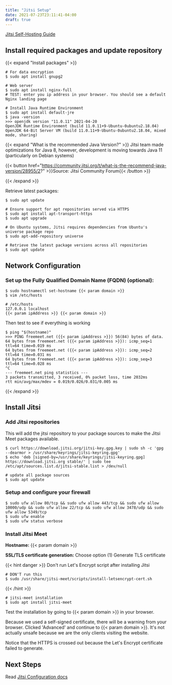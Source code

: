 ```yaml
---
title: "Jitsi Setup"
date: 2021-07-23T23:11:41-04:00
draft: true
---
```


[Jitsi Self-Hosting Guide](https://jitsi.github.io/handbook/docs/devops-guide/devops-guide-quickstart)

## Install required packages and update repository

{{< expand "Install packages" >}}

```Shell
# For data encryption
$ sudo apt install gnupg2

# Web server
$ sudo apt install nginx-full
# TEST: enter you ip address in your browser. You should see a default Nginx landing page

# Install Java Runtime Environment
$ sudo apt install default-jre
$ java -version
>>> openjdk version "11.0.11" 2021-04-20
OpenJDK Runtime Environment (build 11.0.11+9-Ubuntu-0ubuntu2.18.04)
OpenJDK 64-Bit Server VM (build 11.0.11+9-Ubuntu-0ubuntu2.18.04, mixed mode, sharing)
```

{{< expand "What is the recommended Java Version?" >}}
Jitsi team made optimizations for Java 8, however, development is moving towards Java 11 (particularly on Debian systems)

{{< button href="https://community.jitsi.org/t/what-is-the-recommend-java-version/28955/2?" >}}Source: Jitsi Community Forum{{< /button >}}

{{< /expand >}}

Retrieve latest packages:

```Shell
$ sudo apt update

# Ensure support for apt repositories served via HTTPS
$ sudo apt install apt-transport-https
$ sudo apt upgrade

# On Ubuntu systems, Jitsi requires dependencies from Ubuntu's universe package repo
$ sudo apt-add-repository universe

# Retrieve the latest package versions across all repositories
$ sudo apt update
```

## Network Configuration


### Set up the Fully Qualified Domain Name (FQDN) (optional):

```Shell
$ sudo hostnamectl set-hostname {{< param domain >}}
$ vim /etc/hosts

# /etc/hosts
127.0.0.1 localhost
{{< param ipAddress >}} {{< param domain >}}
```

Then test to see if everything is working

```Shell
$ ping "$(hostname)"
>>> PING freemeet.net ({{< param ipAddress >}}) 56(84) bytes of data.
64 bytes from freemeet.net ({{< param ipAddress >}}): icmp_seq=1 ttl=64 time=0.019 ms
64 bytes from freemeet.net ({{< param ipAddress >}}): icmp_seq=2 ttl=64 time=0.031 ms
64 bytes from freemeet.net ({{< param ipAddress >}}): icmp_seq=3 ttl=64 time=0.028 ms
^C
--- freemeet.net ping statistics ---
3 packets transmitted, 3 received, 0% packet loss, time 2032ms
rtt min/avg/max/mdev = 0.019/0.026/0.031/0.005 ms
```

{{< /expand >}}

## Install Jitsi

### Add Jitsi repositories

This will add the jitsi repository to your package sources to make the Jitsi Meet packages available.

```Shell
$ curl https://download.jitsi.org/jitsi-key.gpg.key | sudo sh -c 'gpg --dearmor > /usr/share/keyrings/jitsi-keyring.gpg'
$ echo 'deb [signed-by=/usr/share/keyrings/jitsi-keyring.gpg] https://download.jitsi.org stable/' | sudo tee /etc/apt/sources.list.d/jitsi-stable.list > /dev/null

# update all package sources
$ sudo apt update
```

### Setup and configure your firewall

```Shell
$ sudo ufw allow 80/tcp && sudo ufw allow 443/tcp && sudo ufw allow 10000/udp && sudo ufw allow 22/tcp && sudo ufw allow 3478/udp && sudo ufw allow 5349/tcp
$ sudo ufw enable
$ sudo ufw status verbose
```

### Install Jitsi Meet

**Hostname:** {{< param domain >}}

**SSL/TLS certificate generation:** Choose option (1) Generate TLS certificate

{{< hint danger >}}
Don't run Let's Encrypt script after installing Jitsi
```Shell
# DON'T run this
$ sudo /usr/share/jitsi-meet/scripts/install-letsencrypt-cert.sh
```
{{< /hint >}}

```Shell
# jitsi-meet installation
$ sudo apt install jitsi-meet
```

Test the installation by going to {{< param domain >}} in your browser.

Because we used a self-signed certificate, there will be a warning from your browser.
Clicked 'Advanced' and continue to {{< param domain >}}. 
It's not actually unsafe because we are the only clients visiting the website.

Notice that the HTTPS is crossed out because the Let's Encrypt certificate failed to generate.

## Next Steps

Read [Jitsi Configuration docs](/ubuntu18/jitsi/configuration)